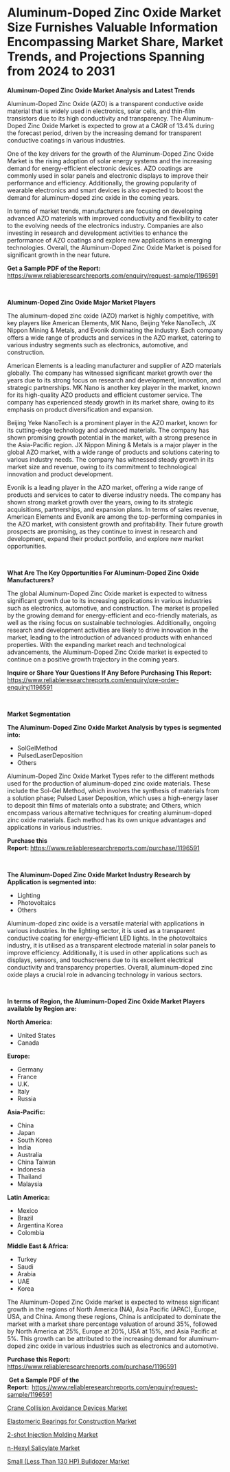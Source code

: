 <p><h1>Aluminum-Doped Zinc Oxide Market Size Furnishes Valuable Information Encompassing Market Share, Market Trends, and Projections Spanning from 2024 to 2031</h1></p><p><strong>Aluminum-Doped Zinc Oxide Market Analysis and Latest Trends</strong></p>
<p><p>Aluminum-Doped Zinc Oxide (AZO) is a transparent conductive oxide material that is widely used in electronics, solar cells, and thin-film transistors due to its high conductivity and transparency. The Aluminum-Doped Zinc Oxide Market is expected to grow at a CAGR of 13.4% during the forecast period, driven by the increasing demand for transparent conductive coatings in various industries.</p><p>One of the key drivers for the growth of the Aluminum-Doped Zinc Oxide Market is the rising adoption of solar energy systems and the increasing demand for energy-efficient electronic devices. AZO coatings are commonly used in solar panels and electronic displays to improve their performance and efficiency. Additionally, the growing popularity of wearable electronics and smart devices is also expected to boost the demand for aluminum-doped zinc oxide in the coming years.</p><p>In terms of market trends, manufacturers are focusing on developing advanced AZO materials with improved conductivity and flexibility to cater to the evolving needs of the electronics industry. Companies are also investing in research and development activities to enhance the performance of AZO coatings and explore new applications in emerging technologies. Overall, the Aluminum-Doped Zinc Oxide Market is poised for significant growth in the near future.</p></p>
<p><strong>Get a Sample PDF of the Report:&nbsp;</strong> <a href="https://www.reliableresearchreports.com/enquiry/request-sample/1196591">https://www.reliableresearchreports.com/enquiry/request-sample/1196591</a></p>
<p>&nbsp;</p>
<p><strong>Aluminum-Doped Zinc Oxide Major Market Players</strong></p>
<p><p>The aluminum-doped zinc oxide (AZO) market is highly competitive, with key players like American Elements, MK Nano, Beijing Yeke NanoTech, JX Nippon Mining & Metals, and Evonik dominating the industry. Each company offers a wide range of products and services in the AZO market, catering to various industry segments such as electronics, automotive, and construction.</p><p>American Elements is a leading manufacturer and supplier of AZO materials globally. The company has witnessed significant market growth over the years due to its strong focus on research and development, innovation, and strategic partnerships. MK Nano is another key player in the market, known for its high-quality AZO products and efficient customer service. The company has experienced steady growth in its market share, owing to its emphasis on product diversification and expansion.</p><p>Beijing Yeke NanoTech is a prominent player in the AZO market, known for its cutting-edge technology and advanced materials. The company has shown promising growth potential in the market, with a strong presence in the Asia-Pacific region. JX Nippon Mining & Metals is a major player in the global AZO market, with a wide range of products and solutions catering to various industry needs. The company has witnessed steady growth in its market size and revenue, owing to its commitment to technological innovation and product development.</p><p>Evonik is a leading player in the AZO market, offering a wide range of products and services to cater to diverse industry needs. The company has shown strong market growth over the years, owing to its strategic acquisitions, partnerships, and expansion plans. In terms of sales revenue, American Elements and Evonik are among the top-performing companies in the AZO market, with consistent growth and profitability. Their future growth prospects are promising, as they continue to invest in research and development, expand their product portfolio, and explore new market opportunities.</p></p>
<p>&nbsp;</p>
<p><strong>What Are The Key Opportunities For Aluminum-Doped Zinc Oxide Manufacturers?</strong></p>
<p><p>The global Aluminum-Doped Zinc Oxide market is expected to witness significant growth due to its increasing applications in various industries such as electronics, automotive, and construction. The market is propelled by the growing demand for energy-efficient and eco-friendly materials, as well as the rising focus on sustainable technologies. Additionally, ongoing research and development activities are likely to drive innovation in the market, leading to the introduction of advanced products with enhanced properties. With the expanding market reach and technological advancements, the Aluminum-Doped Zinc Oxide market is expected to continue on a positive growth trajectory in the coming years.</p></p>
<p><strong>Inquire or Share Your Questions If Any Before Purchasing This Report:</strong> <a href="https://www.reliableresearchreports.com/enquiry/pre-order-enquiry/1196591">https://www.reliableresearchreports.com/enquiry/pre-order-enquiry/1196591</a></p>
<p>&nbsp;</p>
<p><strong>Market Segmentation</strong></p>
<p><strong>The Aluminum-Doped Zinc Oxide Market Analysis by types is segmented into:</strong></p>
<p><ul><li>SolGelMethod</li><li>PulsedLaserDeposition</li><li>Others</li></ul></p>
<p><p>Aluminum-Doped Zinc Oxide Market Types refer to the different methods used for the production of aluminum-doped zinc oxide materials. These include the Sol-Gel Method, which involves the synthesis of materials from a solution phase; Pulsed Laser Deposition, which uses a high-energy laser to deposit thin films of materials onto a substrate; and Others, which encompass various alternative techniques for creating aluminum-doped zinc oxide materials. Each method has its own unique advantages and applications in various industries.</p></p>
<p><strong>Purchase this Report:&nbsp;</strong><a href="https://www.reliableresearchreports.com/purchase/1196591">https://www.reliableresearchreports.com/purchase/1196591</a></p>
<p>&nbsp;</p>
<p><strong>The Aluminum-Doped Zinc Oxide Market Industry Research by Application is segmented into:</strong></p>
<p><ul><li>Lighting</li><li>Photovoltaics</li><li>Others</li></ul></p>
<p><p>Aluminum-doped zinc oxide is a versatile material with applications in various industries. In the lighting sector, it is used as a transparent conductive coating for energy-efficient LED lights. In the photovoltaics industry, it is utilised as a transparent electrode material in solar panels to improve efficiency. Additionally, it is used in other applications such as displays, sensors, and touchscreens due to its excellent electrical conductivity and transparency properties. Overall, aluminum-doped zinc oxide plays a crucial role in advancing technology in various sectors.</p></p>
<p>&nbsp;</p>
<p><strong>In terms of Region, the Aluminum-Doped Zinc Oxide Market Players available by Region are:</strong></p>
<p>
    <p> <strong> North America: </strong>
        <ul>
            <li>United States</li>
            <li>Canada</li>
        </ul>
        </p> 
    <p> <strong> Europe: </strong>
        <ul>
            <li>Germany</li>
            <li>France</li>
            <li>U.K.</li>
            <li>Italy</li>
            <li>Russia</li>
        </ul>
        </p> 
    <p> <strong> Asia-Pacific: </strong>
        <ul>
            <li>China</li>
            <li>Japan</li>
            <li>South Korea</li>
            <li>India</li>
            <li>Australia</li>
            <li>China Taiwan</li>
            <li>Indonesia</li>
            <li>Thailand</li>
            <li>Malaysia</li>
        </ul>
        </p> 
    <p> <strong> Latin America: </strong>
        <ul>
            <li>Mexico</li>
            <li>Brazil</li>
            <li>Argentina Korea</li>
            <li>Colombia</li>
        </ul>
        </p> 
    <p> <strong> Middle East & Africa: </strong>
        <ul>
            <li>Turkey</li>
            <li>Saudi</li>
            <li>Arabia</li>
            <li>UAE</li>
            <li>Korea</li>
        </ul>
    </p>
    </p>
<p><p>The Aluminum-Doped Zinc Oxide market is expected to witness significant growth in the regions of North America (NA), Asia Pacific (APAC), Europe, USA, and China. Among these regions, China is anticipated to dominate the market with a market share percentage valuation of around 35%, followed by North America at 25%, Europe at 20%, USA at 15%, and Asia Pacific at 5%. This growth can be attributed to the increasing demand for aluminum-doped zinc oxide in various industries such as electronics and automotive.</p></p>
<p><strong>Purchase this Report: </strong><a href="https://www.reliableresearchreports.com/purchase/1196591">https://www.reliableresearchreports.com/purchase/1196591</a></p>
<p>&nbsp;<strong>Get a Sample PDF of the Report:&nbsp;&nbsp;</strong><a href="https://www.reliableresearchreports.com/enquiry/request-sample/1196591">https://www.reliableresearchreports.com/enquiry/request-sample/1196591</a></p>
<p><strong></strong></p>
<p><p><a href="https://medium.com/@markuspagac2023/crane-collision-avoidance-devices-market-outlook-industry-overview-and-forecast-2024-to-2031-dd5d344d199f">Crane Collision Avoidance Devices Market</a></p><p><a href="https://medium.com/@markuspagac2023/elastomeric-bearings-for-construction-market-exploring-market-share-market-trends-and-future-016cc731c2f2">Elastomeric Bearings for Construction Market</a></p><p><a href="https://github.com/brenzgnarento/Market-Research-Report-List-1/blob/main/2-shot-injection-molding-market.md">2-shot Injection Molding Market</a></p><p><a href="https://github.com/jerrycopelandthomaswsqd8q/Market-Research-Report-List-1/blob/main/n-hexyl-salicylate-market.md">n-Hexyl Salicylate Market</a></p><p><a href="https://medium.com/@jasperkuhic2023/small-less-than-130-hp-bulldozer-market-the-key-to-successful-business-strategy-forecast-till-f6c018bff1c0">Small (Less Than 130 HP) Bulldozer Market</a></p></p>